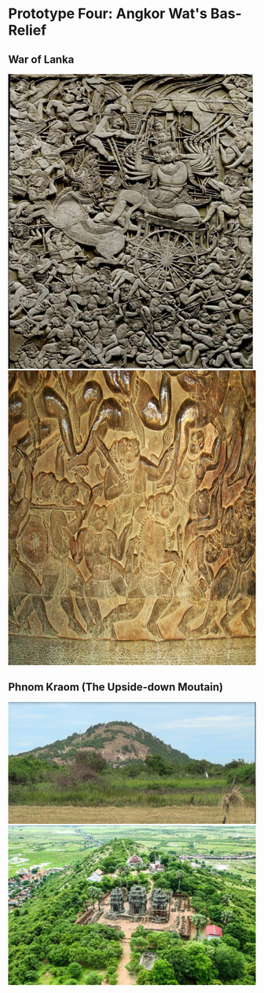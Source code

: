 # Prototype Four: Angkor Wat's Bas-Relief 

## War of Lanka
<img src="images/battleOfLanka.jpeg" width="498" height="600">
<img src="images/monkeyarmy.jpeg" width="800" height="600">

## Phnom Kraom (The Upside-down Moutain)

<img src="images/phnomkrom.png" >
<img src="images/phnomkrom_top.jpeg" >


